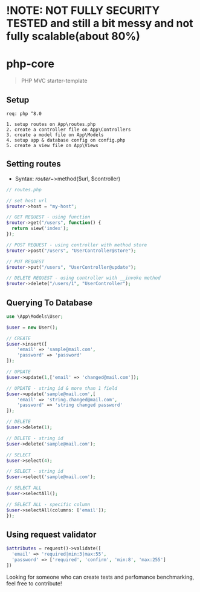 # !NOTE: NOT FULLY SECURITY TESTED and still a bit messy and not fully scalable(about 80%)

# php-core

> PHP MVC starter-template

## Setup
```
req: php ^8.0

1. setup routes on App\routes.php
2. create a controller file on App\Controllers
3. create a model file on App\Models
4. setup app & database config on config.php
5. create a view file on App\Views
```

## Setting routes

- Syntax: $router->$method($url, $controller)

```php
// routes.php

// set host url
$router->host = "my-host";

// GET REQUEST - using function
$router->get("/users", function() {
  return view('index');
});

// POST REQUEST - using controller with method store
$router->post("/users", "UserController@store");

// PUT REQUEST
$router->put("/users", "UserController@update");

// DELETE REQUEST - using controller with __invoke method
$router->delete("/users/1", "UserController");
```

## Querying To Database

```php
use \App\Models\User;

$user = new User();

// CREATE
$user->insert([
    'email' => 'sample@mail.com',
    'password' => 'password'
]);

// UPDATE
$user->update(1,['email' => 'changed@mail.com']);

// UPDATE - string id & more than 1 field
$user->update('sample@mail.com',[
    'email' => 'string.changed@mail.com',
    'password' => 'string changed password'
]);

// DELETE
$user->delete(1);

// DELETE - string id
$user->delete('sample@mail.com');

// SELECT
$user->select(4);

// SELECT - string id
$user->select('sample@mail.com');

// SELECT ALL
$user->selectAll();

// SELECT ALL - specific column
$user->selectAll(columns: ['email']);
});
```

## Using request validator
```php
$attributes = request()->validate([
  'email' => 'required|min:3|max:55',
  'password' => ['required', 'confirm', 'min:8', 'max:255']
])

```



Looking for someone who can create tests and perfomance benchmarking, feel free to contribute!
